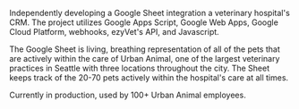 Independently developing a Google Sheet integration a veterinary hospital's CRM. The project utilizes Google Apps Script, Google Web Apps, Google Cloud Platform, webhooks, ezyVet's API, and Javascript.

The Google Sheet is living, breathing representation of all of the pets that are actively within the care of Urban Animal, one of the largest veterinary practices in Seattle with three locations throughout the city. The Sheet keeps track of the 20-70 pets actively within the hospital's care at all times.

Currently in production, used by 100+ Urban Animal employees.